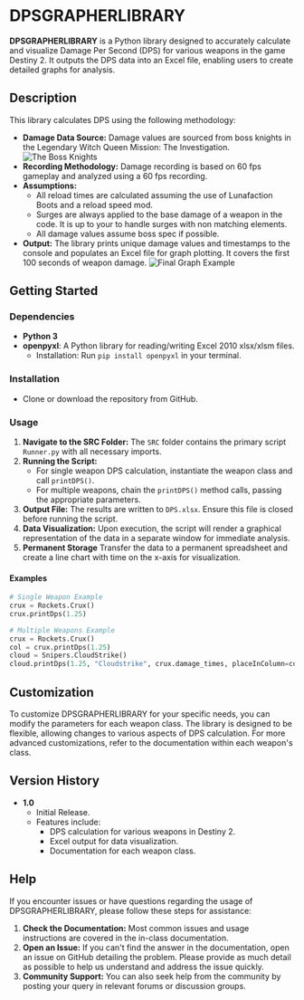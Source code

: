 # DPSGRAPHERLIBRARY

**DPSGRAPHERLIBRARY** is a Python library designed to accurately calculate and visualize Damage Per Second (DPS) for various weapons in the game Destiny 2. It outputs the DPS data into an Excel file, enabling users to create detailed graphs for analysis.

## Description

This library calculates DPS using the following methodology:
- **Damage Data Source:** Damage values are sourced from boss knights in the Legendary Witch Queen Mission: The Investigation.
  ![The Boss Knights](https://github.com/carterdr/DPSGRAPHERLIBRARY/assets/113926029/af30bec6-d400-4c3e-9b88-f38b8811381c)
- **Recording Methodology:** Damage recording is based on 60 fps gameplay and analyzed using a 60 fps recording.
- **Assumptions:**
  -   All reload times are calculated assuming the use of Lunafaction Boots and a reload speed mod.
  -   Surges are always applied to the base damage of a weapon in the code. It is up to your to handle surges with non matching elements.
  -   All damage values assume boss spec if possible.
- **Output:** The library prints unique damage values and timestamps to the console and populates an Excel file for graph plotting. It covers the first 100 seconds of weapon damage.
  ![Final Graph Example](https://github.com/carterdr/DPSGRAPHERLIBRARY/assets/113926029/7131c2f8-d6a8-4255-a651-a5bf12b6523c)




## Getting Started

### Dependencies

- **Python 3**
- **openpyxl**: A Python library for reading/writing Excel 2010 xlsx/xlsm files.
  - Installation: Run `pip install openpyxl` in your terminal.

### Installation

- Clone or download the repository from GitHub.

### Usage

1. **Navigate to the SRC Folder:** The `SRC` folder contains the primary script `Runner.py` with all necessary imports.
2. **Running the Script:** 
   - For single weapon DPS calculation, instantiate the weapon class and call `printDPS()`.
   - For multiple weapons, chain the `printDPS()` method calls, passing the appropriate parameters.
3. **Output File:** The results are written to `DPS.xlsx`. Ensure this file is closed before running the script.
5. **Data Visualization:** Upon execution, the script will render a graphical representation of the data in a separate window for immediate analysis.
6. **Permanent Storage** Transfer the data to a permanent spreadsheet and create a line chart with time on the x-axis for visualization.

#### Examples

```python
# Single Weapon Example
crux = Rockets.Crux()
crux.printDps(1.25)

# Multiple Weapons Example
crux = Rockets.Crux()
col = crux.printDps(1.25)
cloud = Snipers.CloudStrike()
cloud.printDps(1.25, "Cloudstrike", crux.damage_times, placeInColumn=col)
```
## Customization

To customize DPSGRAPHERLIBRARY for your specific needs, you can modify the parameters for each weapon class. The library is designed to be flexible, allowing changes to various aspects of DPS calculation. For more advanced customizations, refer to the documentation within each weapon's class.

## Version History

- **1.0**
  - Initial Release.
  - Features include:
    - DPS calculation for various weapons in Destiny 2.
    - Excel output for data visualization.
    - Documentation for each weapon class.

## Help

If you encounter issues or have questions regarding the usage of DPSGRAPHERLIBRARY, please follow these steps for assistance:

1. **Check the Documentation:** Most common issues and usage instructions are covered in the in-class documentation.
2. **Open an Issue:** If you can't find the answer in the documentation, open an issue on GitHub detailing the problem. Please provide as much detail as possible to help us understand and address the issue quickly.
3. **Community Support:** You can also seek help from the community by posting your query in relevant forums or discussion groups.
